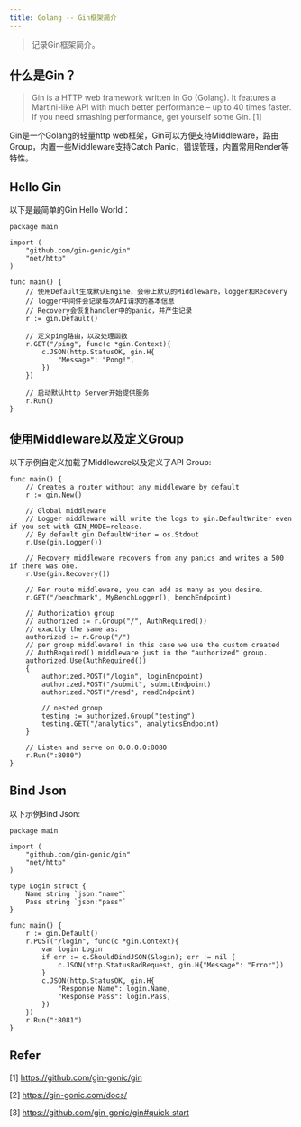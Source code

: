 ```yaml
---
title: Golang -- Gin框架简介
---
```


> 记录Gin框架简介。

## 什么是Gin？

> Gin is a HTTP web framework written in Go (Golang). It features a Martini-like API with much better performance – up to 40 times faster. If you need smashing performance, get yourself some Gin. [1]

Gin是一个Golang的轻量http web框架，Gin可以方便支持Middleware，路由Group，内置一些Middleware支持Catch Panic，错误管理，内置常用Render等特性。

## Hello Gin

以下是最简单的Gin Hello World：
```
package main

import (
	"github.com/gin-gonic/gin"
	"net/http"
)

func main() {
	// 使用Default生成默认Engine，会带上默认的Middleware，logger和Recovery
	// logger中间件会记录每次API请求的基本信息
	// Recovery会恢复handler中的panic，并产生记录
	r := gin.Default()

	// 定义ping路由，以及处理函数
	r.GET("/ping", func(c *gin.Context){
		c.JSON(http.StatusOK, gin.H{
			"Message": "Pong!",
		})
	})

	// 启动默认http Server开始提供服务
	r.Run()
}
```

## 使用Middleware以及定义Group

以下示例自定义加载了Middleware以及定义了API Group:
```
func main() {
	// Creates a router without any middleware by default
	r := gin.New()

	// Global middleware
	// Logger middleware will write the logs to gin.DefaultWriter even if you set with GIN_MODE=release.
	// By default gin.DefaultWriter = os.Stdout
	r.Use(gin.Logger())

	// Recovery middleware recovers from any panics and writes a 500 if there was one.
	r.Use(gin.Recovery())

	// Per route middleware, you can add as many as you desire.
	r.GET("/benchmark", MyBenchLogger(), benchEndpoint)

	// Authorization group
	// authorized := r.Group("/", AuthRequired())
	// exactly the same as:
	authorized := r.Group("/")
	// per group middleware! in this case we use the custom created
	// AuthRequired() middleware just in the "authorized" group.
	authorized.Use(AuthRequired())
	{
		authorized.POST("/login", loginEndpoint)
		authorized.POST("/submit", submitEndpoint)
		authorized.POST("/read", readEndpoint)

		// nested group
		testing := authorized.Group("testing")
		testing.GET("/analytics", analyticsEndpoint)
	}

	// Listen and serve on 0.0.0.0:8080
	r.Run(":8080")
}
```

## Bind Json

以下示例Bind Json:
```
package main

import (
	"github.com/gin-gonic/gin"
	"net/http"
)

type Login struct {
	Name string `json:"name"`
	Pass string `json:"pass"`
}

func main() {
	r := gin.Default()
	r.POST("/login", func(c *gin.Context){
		var login Login
		if err := c.ShouldBindJSON(&login); err != nil {
			c.JSON(http.StatusBadRequest, gin.H{"Message": "Error"})
		}
		c.JSON(http.StatusOK, gin.H{
			"Response Name": login.Name,
			"Response Pass": login.Pass,
		})
	})
	r.Run(":8081")
}
```




## Refer

[1] https://github.com/gin-gonic/gin

[2] https://gin-gonic.com/docs/

[3] https://github.com/gin-gonic/gin#quick-start
